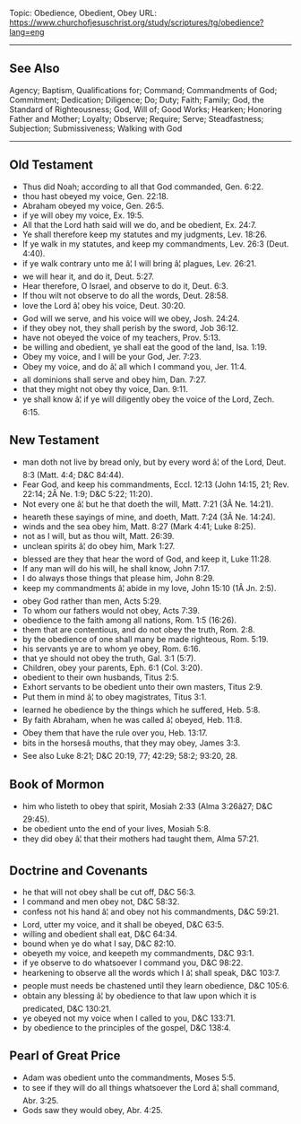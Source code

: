 Topic: Obedience, Obedient, Obey
URL: https://www.churchofjesuschrist.org/study/scriptures/tg/obedience?lang=eng

---

## See Also

Agency; Baptism, Qualifications for; Command; Commandments of God; Commitment; Dedication; Diligence; Do; Duty; Faith; Family; God, the Standard of Righteousness; God, Will of; Good Works; Hearken; Honoring Father and Mother; Loyalty; Observe; Require; Serve; Steadfastness; Subjection; Submissiveness; Walking with God

---

## Old Testament

- Thus did Noah; according to all that God commanded, Gen. 6:22.
- thou hast obeyed my voice, Gen. 22:18.
- Abraham obeyed my voice, Gen. 26:5.
- if ye will obey my voice, Ex. 19:5.
- All that the Lord hath said will we do, and be obedient, Ex. 24:7.
- Ye shall therefore keep my statutes and my judgments, Lev. 18:26.
- If ye walk in my statutes, and keep my commandments, Lev. 26:3 (Deut. 4:40).
- if ye walk contrary unto me â¦ I will bring â¦ plagues, Lev. 26:21.
- we will hear it, and do it, Deut. 5:27.
- Hear therefore, O Israel, and observe to do it, Deut. 6:3.
- If thou wilt not observe to do all the words, Deut. 28:58.
- love the Lord â¦ obey his voice, Deut. 30:20.
- God will we serve, and his voice will we obey, Josh. 24:24.
- if they obey not, they shall perish by the sword, Job 36:12.
- have not obeyed the voice of my teachers, Prov. 5:13.
- be willing and obedient, ye shall eat the good of the land, Isa. 1:19.
- Obey my voice, and I will be your God, Jer. 7:23.
- Obey my voice, and do â¦ all which I command you, Jer. 11:4.
- all dominions shall serve and obey him, Dan. 7:27.
- that they might not obey thy voice, Dan. 9:11.
- ye shall know â¦ if ye will diligently obey the voice of the Lord, Zech. 6:15.

## New Testament

- man doth not live by bread only, but by every word â¦ of the Lord, Deut. 8:3 (Matt. 4:4; D&C 84:44).
- Fear God, and keep his commandments, Eccl. 12:13 (John 14:15, 21; Rev. 22:14; 2Â Ne. 1:9; D&C 5:22; 11:20).
- Not every one â¦ but he that doeth the will, Matt. 7:21 (3Â Ne. 14:21).
- heareth these sayings of mine, and doeth, Matt. 7:24 (3Â Ne. 14:24).
- winds and the sea obey him, Matt. 8:27 (Mark 4:41; Luke 8:25).
- not as I will, but as thou wilt, Matt. 26:39.
- unclean spirits â¦ do obey him, Mark 1:27.
- blessed are they that hear the word of God, and keep it, Luke 11:28.
- If any man will do his will, he shall know, John 7:17.
- I do always those things that please him, John 8:29.
- keep my commandments â¦ abide in my love, John 15:10 (1Â Jn. 2:5).
- obey God rather than men, Acts 5:29.
- To whom our fathers would not obey, Acts 7:39.
- obedience to the faith among all nations, Rom. 1:5 (16:26).
- them that are contentious, and do not obey the truth, Rom. 2:8.
- by the obedience of one shall many be made righteous, Rom. 5:19.
- his servants ye are to whom ye obey, Rom. 6:16.
- that ye should not obey the truth, Gal. 3:1 (5:7).
- Children, obey your parents, Eph. 6:1 (Col. 3:20).
- obedient to their own husbands, Titus 2:5.
- Exhort servants to be obedient unto their own masters, Titus 2:9.
- Put them in mind â¦ to obey magistrates, Titus 3:1.
- learned he obedience by the things which he suffered, Heb. 5:8.
- By faith Abraham, when he was called â¦ obeyed, Heb. 11:8.
- Obey them that have the rule over you, Heb. 13:17.
- bits in the horsesâ mouths, that they may obey, James 3:3.
- See also Luke 8:21; D&C 20:19, 77; 42:29; 58:2; 93:20, 28.

## Book of Mormon

- him who listeth to obey that spirit, Mosiah 2:33 (Alma 3:26â27; D&C 29:45).
- be obedient unto the end of your lives, Mosiah 5:8.
- they did obey â¦ that their mothers had taught them, Alma 57:21.

## Doctrine and Covenants

- he that will not obey shall be cut off, D&C 56:3.
- I command and men obey not, D&C 58:32.
- confess not his hand â¦ and obey not his commandments, D&C 59:21.
- Lord, utter my voice, and it shall be obeyed, D&C 63:5.
- willing and obedient shall eat, D&C 64:34.
- bound when ye do what I say, D&C 82:10.
- obeyeth my voice, and keepeth my commandments, D&C 93:1.
- if ye observe to do whatsoever I command you, D&C 98:22.
- hearkening to observe all the words which I â¦ shall speak, D&C 103:7.
- people must needs be chastened until they learn obedience, D&C 105:6.
- obtain any blessing â¦ by obedience to that law upon which it is predicated, D&C 130:21.
- ye obeyed not my voice when I called to you, D&C 133:71.
- by obedience to the principles of the gospel, D&C 138:4.

## Pearl of Great Price

- Adam was obedient unto the commandments, Moses 5:5.
- to see if they will do all things whatsoever the Lord â¦ shall command, Abr. 3:25.
- Gods saw they would obey, Abr. 4:25.


